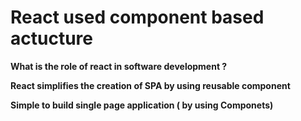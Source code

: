 # React used component based actucture

**What is the role of react in software development ?**

**React simplifies the creation of SPA by using reusable component**

**Simple to build single page application ( by using Componets)**





